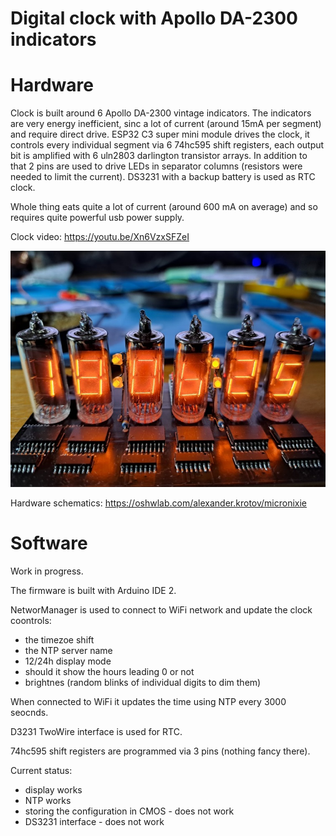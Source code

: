 # Digital clock with Apollo DA-2300 indicators

# Hardware

Clock is built around 6 Apollo DA-2300 vintage indicators. The indicators are very energy inefficient, sinc a lot of current (around 15mA per segment) and require direct drive.
ESP32 C3 super mini module drives the clock, it controls every individual segment via 6 74hc595 shift registers, each output bit is amplified with 6 uln2803 darlington transistor arrays.
In addition to that 2 pins are used to drive LEDs in separator columns (resistors were needed to limit the current).
DS3231 with a backup battery is used as RTC clock.

Whole thing eats quite a lot of current (around 600 mA on average) and so requires quite powerful usb power supply.

Clock video:
https://youtu.be/Xn6VzxSFZeI

![clock text](https://github.com/alexander-krotov/apollo-clock/blob/main/clock.jpg?raw=true)

Hardware schematics:
https://oshwlab.com/alexander.krotov/micronixie

# Software

Work in progress.

The firmware is built with Arduino IDE 2.

NetworManager is used to connect to WiFi network and update the clock coontrols:
- the timezoe shift
- the NTP server name
- 12/24h display mode
- should it show the hours leading 0 or not
- brightnes (random blinks of individual digits to dim them)

When connected to WiFi it updates the time using NTP every 3000 seocnds.

D3231 TwoWire interface is used for RTC.

74hc595 shift registers are programmed via 3 pins (nothing fancy there).

Current status:
- display works
- NTP works
- storing the configuration in CMOS - does not work
- DS3231 interface - does not work
